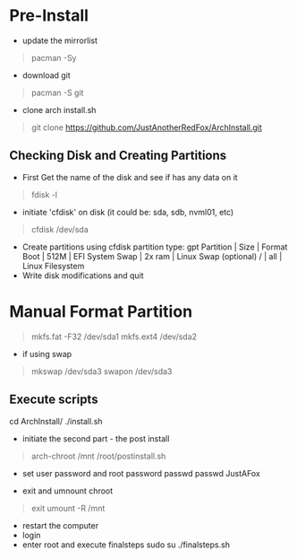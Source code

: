 # Pre-Install
- update the mirrorlist
> pacman -Sy

- download git
> pacman -S git

- clone arch install.sh
> git clone https://github.com/JustAnotherRedFox/ArchInstall.git

## Checking Disk and Creating Partitions
- First Get the name of the disk and see if has any data on it
> fdisk -l

- initiate 'cfdisk' on disk (it could be: sda, sdb, nvml01, etc)
> cfdisk /dev/sda

- Create partitions using cfdisk
partition type: gpt
Partition   |  Size  |  Format
  Boot      | 512M   | EFI System
  Swap      | 2x ram | Linux Swap (optional)
  /         | all    | Linux Filesystem
- Write disk modifications and quit
  
# Manual Format Partition 
> mkfs.fat -F32 /dev/sda1
> mkfs.ext4 /dev/sda2

- if using swap
> mkswap /dev/sda3
> swapon /dev/sda3

## Execute scripts
cd ArchInstall/
./install.sh

- initiate the second part - the post install
> arch-chroot /mnt /root/postinstall.sh

- set user password and root password
passwd
passwd JustAFox

- exit and umnount chroot
> exit
> umount -R /mnt

- restart the computer
- login
- enter root and execute finalsteps
sudo su
./finalsteps.sh
